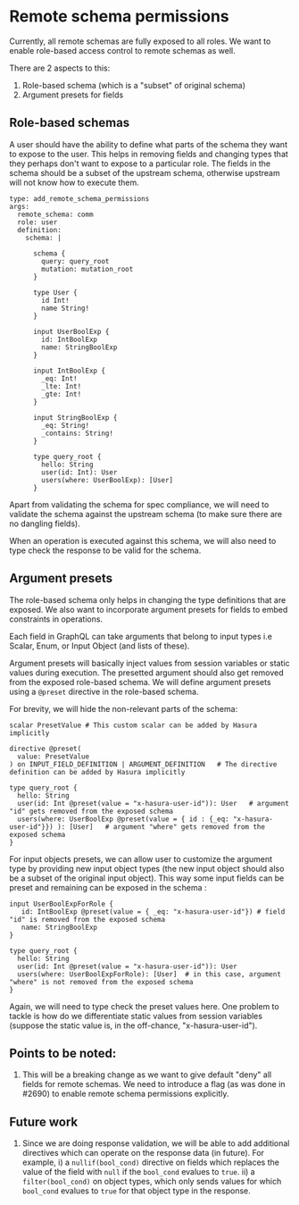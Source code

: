 # Remote schema permissions

Currently, all remote schemas are fully exposed to all roles. We want to enable role-based access control to remote schemas as well.

There are 2 aspects to this:

1. Role-based schema (which is a "subset" of original schema)
2. Argument presets for fields

## Role-based schemas

A user should have the ability to define what parts of the schema they want to expose to the user. This helps in removing fields and changing types that they perhaps don't want to expose to a particular role. The fields in the schema should be a subset of the upstream schema, otherwise upstream will not know how to execute them.

```
type: add_remote_schema_permissions
args:
  remote_schema: comm
  role: user
  definition:
    schema: |

      schema {
        query: query_root
        mutation: mutation_root
      }

      type User {
        id Int!
        name String!
      }

      input UserBoolExp {
        id: IntBoolExp
        name: StringBoolExp
      }

      input IntBoolExp {
        _eq: Int!
        _lte: Int!
        _gte: Int!
      }

      input StringBoolExp {
        _eq: String!
        _contains: String!
      }

      type query_root {
        hello: String
        user(id: Int): User
        users(where: UserBoolExp): [User]
      }
```

Apart from validating the schema for spec compliance, we will need to validate the schema against the upstream schema (to make sure there are no dangling fields).

When an operation is executed against this schema, we will also need to type check the response to be valid for the schema.

## Argument presets

The role-based schema only helps in changing the type definitions that are exposed. We also want to incorporate argument presets for fields to embed constraints in operations.

Each field in GraphQL can take arguments that belong to input types i.e Scalar, Enum, or Input Object (and lists of these).

Argument presets will basically inject values from session variables or static values during execution. The presetted argument should also get removed from the exposed role-based schema. We will define argument presets using a `@preset` directive in the role-based schema.

For brevity, we will hide the non-relevant parts of the schema:

```
scalar PresetValue # This custom scalar can be added by Hasura implicitly

directive @preset(
  value: PresetValue
) on INPUT_FIELD_DEFINITION | ARGUMENT_DEFINITION   # The directive definition can be added by Hasura implicitly

type query_root {
  hello: String
  user(id: Int @preset(value = "x-hasura-user-id")): User   # argument "id" gets removed from the exposed schema
  users(where: UserBoolExp @preset(value = { id : {_eq: "x-hasura-user-id"}}) ): [User]   # argument "where" gets removed from the exposed schema
}
```

For input objects presets, we can allow user to customize the argument type by providing new input object types (the new input object should also be a subset of the original input object). This way some input fields can be preset and remaining can be exposed in the schema :

```
input UserBoolExpForRole {
   id: IntBoolExp @preset(value = { _eq: "x-hasura-user-id"}) # field "id" is removed from the exposed schema
   name: StringBoolExp
}

type query_root {
  hello: String
  user(id: Int @preset(value = "x-hasura-user-id")): User
  users(where: UserBoolExpForRole): [User]  # in this case, argument "where" is not removed from the exposed schema
}
```

Again, we will need to type check the preset values here. One problem to tackle is how do we differentiate static values from session variables (suppose the static value is, in the off-chance, "x-hasura-user-id").

## Points to be noted:

1. This will be a breaking change as we want to give default "deny" all fields for remote schemas. We need to introduce a flag (as was done in #2690) to enable remote schema permissions explicitly.

## Future work

1. Since we are doing response validation, we will be able to add additional directives which can operate on the response data (in future). For example, i) a `nullif(bool_cond)` directive on fields which replaces the value of the field with `null` if the `bool_cond` evalues to `true`. ii) a `filter(bool_cond)` on object types, which only sends values for which `bool_cond` evalues to `true` for that object type in the response.
